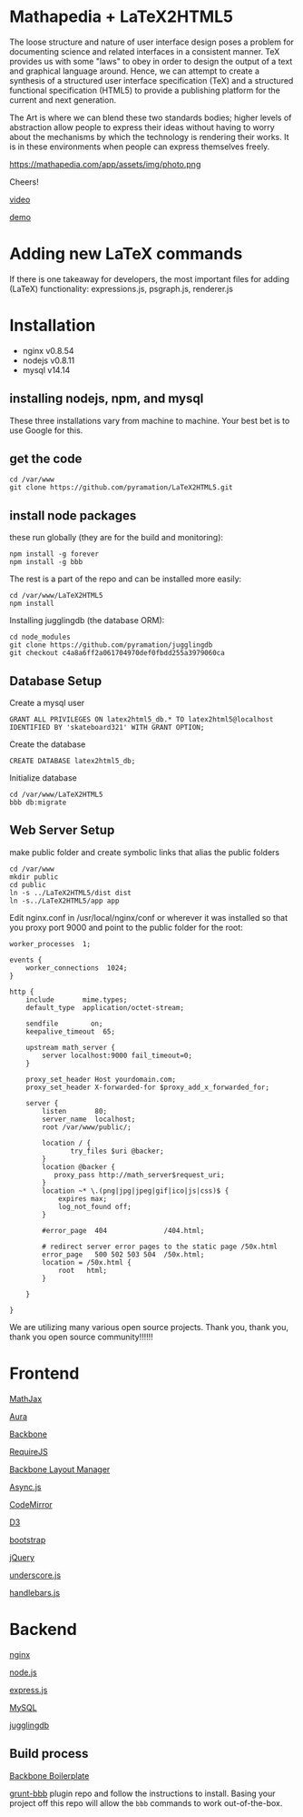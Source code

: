 Mathapedia + LaTeX2HTML5
====================

The loose structure and nature of user interface design poses a problem for documenting science and related interfaces in a consistent manner. TeX provides us with some "laws" to obey in order to design the output of a text and graphical language around. Hence, we can attempt to create a synthesis of a structured user interface specification (TeX) and a structured functional specification (HTML5) to provide a publishing platform for the current and next generation.

The Art is where we can blend these two standards bodies; higher levels of abstraction allow people to express their ideas without having to worry about the mechanisms by which the technology is rendering their works. It is in these environments when people can express themselves freely.

https://mathapedia.com/app/assets/img/photo.png

Cheers!

[video](http://www.youtube.com/watch?v=QYMLMUKJyFc)
 
[demo](https://mathapedia.com)


Adding new LaTeX commands
=========================

If there is one takeaway for developers, the most important files for adding (LaTeX) functionality: expressions.js, psgraph.js, renderer.js

Installation
============

* nginx v0.8.54 
* nodejs v0.8.11
* mysql v14.14

installing nodejs, npm, and mysql
---------------------------------

These three installations vary from machine to machine. Your best bet is to use Google for this.


get the code
---------------------

    cd /var/www
    git clone https://github.com/pyramation/LaTeX2HTML5.git


install node packages
---------------------

these run globally (they are for the build and monitoring):

    npm install -g forever
    npm install -g bbb

The rest is a part of the repo and can be installed more easily:

    cd /var/www/LaTeX2HTML5
    npm install

Installing jugglingdb (the database ORM):

    cd node_modules
    git clone https://github.com/pyramation/jugglingdb
    git checkout c4a8a6ff2a061704970def0fbdd255a3979060ca

Database Setup
--------------

Create a mysql user

    GRANT ALL PRIVILEGES ON latex2html5_db.* TO latex2html5@localhost IDENTIFIED BY 'skateboard321' WITH GRANT OPTION;

Create the database

	CREATE DATABASE latex2html5_db;

Initialize database

	cd /var/www/LaTeX2HTML5
	bbb db:migrate


Web Server Setup
----------------

make public folder and create symbolic links that alias the public folders

    cd /var/www
    mkdir public
    cd public
    ln -s ../LaTeX2HTML5/dist dist
    ln -s../LaTeX2HTML5/app app

Edit nginx.conf in /usr/local/nginx/conf or wherever it was installed so that you proxy port 9000 and point to the public folder for the root:


    worker_processes  1;

    events {
        worker_connections  1024;
    }

    http {
        include       mime.types;
        default_type  application/octet-stream;

        sendfile        on;
        keepalive_timeout  65;

        upstream math_server {
            server localhost:9000 fail_timeout=0;
        }

        proxy_set_header Host yourdomain.com;
        proxy_set_header X-forwarded-for $proxy_add_x_forwarded_for;

        server {
            listen       80;
            server_name  localhost;
            root /var/www/public/;

            location / {
                   try_files $uri @backer;
            }
            location @backer {
               proxy_pass http://math_server$request_uri;
            }
            location ~* \.(png|jpg|jpeg|gif|ico|js|css)$ {
                expires max;
                log_not_found off;
            }

            #error_page  404              /404.html;

            # redirect server error pages to the static page /50x.html
            error_page   500 502 503 504  /50x.html;
            location = /50x.html {
                root   html;
            }

        }

    }


We are utilizing many various open source projects. Thank you, thank you, thank you open source community!!!!!!

# Frontend

[MathJax](http://www.mathjax.org/)

[Aura](https://github.com/aurajs/aura)
    
[Backbone](https://github.com/documentcloud/backbone)
  
[RequireJS](https://github.com/jrburke/requirejs)

[Backbone Layout Manager](https://github.com/tbranyen/backbone.layoutmanager)

[Async.js](https://github.com/caolan/async)

[CodeMirror](http://codemirror.net)
    
[D3](http://d3js.org/)
    
[bootstrap](http://twitter.github.com/bootstrap/)
  
[jQuery](http://jquery.com/)
    
[underscore.js](http://underscorejs.org/)

[handlebars.js](http://handlebarsjs.com/)

# Backend

[nginx](http://wiki.nginx.org/Main)

[node.js](http://nodejs.org/)

[express.js](http://expressjs.com/)

[MySQL](http://www.mysql.com/)

[jugglingdb](https://github.com/pyramation/jugglingdb/tree/has-and-belongs-to-many)

## Build process ##

[Backbone Boilerplate](https://github.com/tbranyen/backbone-boilerplate/wiki)

[grunt-bbb](https://github.com/backbone-boilerplate/grunt-bbb)
plugin repo and follow the instructions to install.  Basing your project off
this repo will allow the `bbb` commands to work out-of-the-box.
